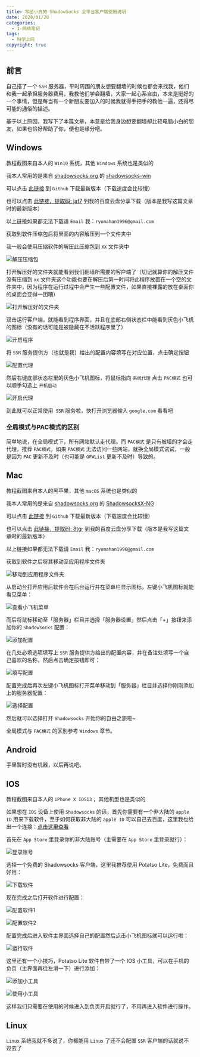 ```yaml
---
title: 写给小白的 ShadowSocks 全平台客户端使用说明
date: 2020/01/20
categories:
  - 1-网络笔记
tags:
  - 科学上网
copyright: true
---
```


## 前言

自己搭了一个 `SSR` 服务器，平时周围的朋友想要翻墙的时候也都会来找我，他们和我一起承担服务器费用，我教他们学会翻墙，大家一起心系自由，本来是挺好的一个事情，但是每当有一个新朋友要加入的时候我就得手把手的教他一遍，还得尽可能的通俗的描述。

基于以上原因，我写下了本篇文章，本意是给我身边想要翻墙却比较电脑小白的朋友，如果也恰好帮助了你，便也是缘分吧。

## Windows

教程截图来自本人的 `Win10` 系统，其他 `Windows` 系统也是类似的

我本人常用的是来自 [shadowsocks.org][1] 的 [shadowsocks-win][2]

可以点击 [此链接][2] 到 `Github` 下载最新版本（下载速度会比较慢）

也可以点击 [此链接，提取码: jaf7][8] 到我的百度云盘分享下载（版本是我写这篇文章时的最新版本）

以上链接如果都无法下载请 `Email` 我：`ryomahan1996@gmail.com`

获取到软件压缩包后将里面的内容解压到一个文件夹中

我一般会使用压缩软件的解压此压缩包到 `XX` 文件夹中

![解压压缩包][3]

打开解压好的文件夹就能看到我们翻墙所需要的客户端了（切记就算你的解压文件没有压缩到 `xx` 文件夹这个功能也要在解压后第一时间将此程序放置在一个空的文件夹中，因为程序在运行过程中会产生一些配置文件，如果直接裸露的放在桌面你的桌面会变得一团糟）

![打开解压好的文件夹][4]

双击运行客户端，就能看到程序界面，并且在底部右侧状态栏中能看到灰色小飞机的图标（没有的话可能是被隐藏在不活跃程序里了）

![开启程序][5]

将 `SSR` 服务提供方（也就是我）给出的配置内容填写在对应位置，点击确定按钮

![配置代理][6]

然后右键底部状态栏里的灰色小飞机图标，将鼠标指向 `系统代理` 点击 `PAC模式` 也可以顺手勾选上 `开机启动`

![开启代理][7]

到此就可以正常使用` SSR` 服务啦，快打开浏览器输入 `google.com` 看看吧

### 全局模式与PAC模式的区别

简单地说，在全局模式下，所有网站默认走代理。而 `PAC模式` 是只有被墙的才会走代理，推荐 `PAC模式`，如果 `PAC模式` 无法访问一些网站，就换全局模式试试，一般是因为 `PAC` 更新不及时（也可能是 `GFWList` 更新不及时）导致的。

## Mac

教程截图来自本人的黑苹果，其他 `macOS` 系统也是类似的

我本人常用的是来自 [shadowsocks.org][1] 的 [ShadowsocksX-NG][9]

可以点击 [此链接][9] 到 `Github` 下载最新版本（下载速度会比较慢）

也可以点击 [此链接，提取码: 8tgr][10] 到我的百度云盘分享下载（版本是我写这篇文章时的最新版本）

以上链接如果都无法下载请 `Email` 我：`ryomahan1996@gmail.com`

获取到软件之后将其移动至应用程序文件夹

![移动到应用程序文件夹][11]

从启动台打开应用后软件会在后台运行并在菜单栏显示图标，左键小飞机图标就能看见菜单：

![查看小飞机菜单][12]

而后将鼠标移动至「服务器」栏目并选择「服务器设置」然后点击「+」按钮来添加你的 `Shadowsocks` 配置：

![添加配置][13]

在几处必填选项填写上 `SSR` 服务提供方给出的配置内容，并在备注处填写一个自己喜欢的名称，然后点击确定按钮即可：

![填写配置][14]

配置完成后再次左键小飞机图标打开菜单移动到「服务器」栏目并选择你刚刚添加上的服务器配置：

![选择配置][15]

然后就可以选择打开 `Shadowsocks` 开始你的自由之旅啦~

全局模式与 `PAC模式` 的区别参考 `Windows` 章节。

## Android

手里暂时没有机器，以后再说吧。

## IOS

教程截图来自本人的 `iPhone X IOS13` ，其他机型也是类似的

如果想在 `IOS` 设备上使用 `Shadowsocks` 的话，首先你需要有一个非大陆的 `apple ID` 用来下载软件，至于如何获取非大陆的 `apple ID` 可以自己去百度，这里我也给出一个连接：[点击这里查看][16]

首先在 `App Store` 里登录你的非大陆账号（主需要在 `App Store` 里登录就行）：

![登录账号][17]

选择一个免费的 Shadowsocks 客户端，这里我推荐使用 Potatso Lite，免费而且好用：

![下载软件][21]

现在完成之后打开软件进行配置：

![配置软件1][23]

![配置软件2][20]

配置完成后进入软件主界面选择自己的配置然后点击小飞机图标就可以运行啦：

![运行软件][22]

这里还有一个小技巧，Potatso Lite 软件自带了一个 IOS 小工具，可以在手机的负页（主界面再往左滑一下）进行添加：

![添加小工具][18]

![使用小工具][19]

这样我们只需要在使用的时候进入到负页开启就行了，不用再进入软件进行操作。

## Linux

`Linux` 系统我就不多说了，你都能用 `Linux` 了还不会配置 `SSR` 客户端的话就说不过去了

[1]: https://shadowsocks.org/en/download/clients.html
[2]: https://github.com/shadowsocks/shadowsocks-windows/releases
[3]: https://img.blanc.site/wiki/img/20191122070012.png
[4]: https://img.blanc.site/wiki/img/20191122070416.png
[5]: https://img.blanc.site/wiki/img/20191122070900.png
[6]: https://img.blanc.site/wiki/img/20191122071152.png
[7]: https://img.blanc.site/wiki/img/20191122071247.png
[8]: https://pan.baidu.com/s/1iAK-rEsT4XEXfYUhg8rumw
[9]: https://github.com/shadowsocks/ShadowsocksX-NG/releases
[10]: https://pan.baidu.com/s/1J0_QtVZ7haWcCCb5zTWmRg
[11]: https://img.blanc.site//wiki/img20200222225758.png
[12]: https://img.blanc.site//wiki/img20200222231209.png
[13]: https://img.blanc.site//wiki/img20200222231258.png
[14]: https://img.blanc.site//wiki/img20200222231332.png
[15]: https://img.blanc.site//wiki/img20200222231420.png
[16]: https://zhuanlan.zhihu.com/p/36574047
[17]: https://img.blanc.site//wiki/img20200222232629.png
[18]: https://img.blanc.site//wiki/img20200222233058.png
[19]: https://img.blanc.site//wiki/img20200222233210.png
[20]: https://img.blanc.site//wiki/img20200222233253.png
[21]: https://img.blanc.site//wiki/img20200222233315.png
[22]: https://img.blanc.site//wiki/img20200222233511.png
[23]: https://img.blanc.site//wiki/img20200222233416.png